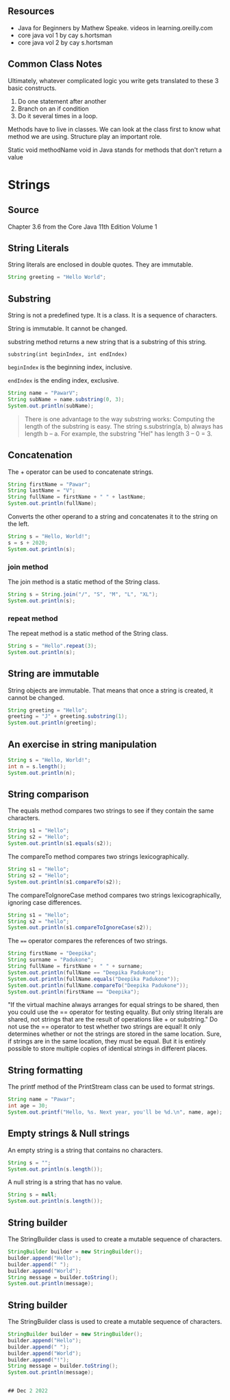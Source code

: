 ## Resources 
* Java for Beginners by Mathew Speake. videos in learning.oreilly.com
* core java vol 1 by cay s.hortsman
* core java vol 2 by cay s.hortsman

## Common Class Notes
Ultimately, whatever complicated logic you write gets translated to these 3 basic constructs.
1. Do one statement after another
2. Branch on an if condition
3. Do it several times in a loop.

Methods have to live in classes. We can look at the class first to know what method we are using. Structure play an important role.

Static void methodName void in Java stands for methods that don't return a value

# Strings

## Source 
Chapter 3.6 from the Core Java 11th Edition Volume 1

## String Literals

String literals are enclosed in double quotes. They are immutable.

```java
String greeting = "Hello World";
```


## Substring
String is not a predefined type. It is a class. It is a sequence of characters.

String is immutable. It cannot be changed.

substring method returns a new string that is a substring of this string.

`substring(int beginIndex, int endIndex)`

`beginIndex` is the beginning index, inclusive.

`endIndex` is the ending index, exclusive.

```java
String name = "PawarV";
String subName = name.substring(0, 3);
System.out.println(subName);
```

>There is one advantage to the way substring works: Computing the length of the substring is easy. The string s.substring(a, b) always has length b – a. For example, the substring "Hel" has length 3 – 0 = 3.
## Concatenation

The + operator can be used to concatenate strings.

```java
String firstName = "Pawar";
String lastName = "V";
String fullName = firstName + " " + lastName;
System.out.println(fullName);
```

Converts the other operand to a string and concatenates it to the string on the left.

```java
String s = "Hello, World!";
s = s + 2020;
System.out.println(s);
```

### join method

The join method is a static method of the String class.

```java
String s = String.join("/", "S", "M", "L", "XL");
System.out.println(s);
```
### repeat method

The repeat method is a static method of the String class.

```java
String s = "Hello".repeat(3);
System.out.println(s);
```
## String are immutable

String objects are immutable. That means that once a string is created, it cannot be changed.

```java
String greeting = "Hello";
greeting = "J" + greeting.substring(1);
System.out.println(greeting);
```

## An exercise in string manipulation

```java
String s = "Hello, World!";
int n = s.length();
System.out.println(n);
```
## String comparison

The equals method compares two strings to see if they contain the same characters.

```java
String s1 = "Hello";
String s2 = "Hello";
System.out.println(s1.equals(s2));
```

The compareTo method compares two strings lexicographically.

```java
String s1 = "Hello";
String s2 = "Hello";
System.out.println(s1.compareTo(s2));
```

The compareToIgnoreCase method compares two strings lexicographically, ignoring case differences.

```java
String s1 = "Hello";
String s2 = "hello";
System.out.println(s1.compareToIgnoreCase(s2));
```

The `==` operator compares the references of two strings.

```java
String firstName = "Deepika";
String surname = "Padukone";
String fullName = firstName + " " + surname;
System.out.println(fullName == "Deepika Padukone");
System.out.println(fullName.equals("Deepika Padukone"));
System.out.println(fullName.compareTo("Deepika Padukone"));
System.out.println(firstName == "Deepika");
```
"If the virtual machine always arranges for equal strings to be shared, then you could use the == operator for testing equality. But only string literals are shared, not strings that are the result of operations like + or substring."
Do not use the == operator to test whether two strings are equal! It only determines whether or not the strings are stored in the same location. Sure, if strings are in the same location, they must be equal. But it is entirely possible to store multiple copies of identical strings in different places.

## String formatting

The printf method of the PrintStream class can be used to format strings.

```java
String name = "Pawar";
int age = 30;
System.out.printf("Hello, %s. Next year, you'll be %d.\n", name, age);
```

## Empty strings & Null strings

An empty string is a string that contains no characters.

```java
String s = "";
System.out.println(s.length());
```

A null string is a string that has no value.

```java
String s = null;
System.out.println(s.length());
```

## String builder

The StringBuilder class is used to create a mutable sequence of characters.

```java
StringBuilder builder = new StringBuilder();
builder.append("Hello");
builder.append(" ");
builder.append("World");
String message = builder.toString();
System.out.println(message);
```


## String builder

The StringBuilder class is used to create a mutable sequence of characters.

```java
StringBuilder builder = new StringBuilder();
builder.append("Hello");
builder.append(" ");
builder.append("World");
builder.append("!");
String message = builder.toString();
System.out.println(message);


## Dec 2 2022


